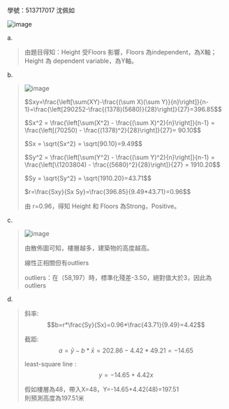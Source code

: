 學號：513717017 沈佩如

![image](https://github.com/user-attachments/assets/716ef121-06c5-478e-a7d3-27d5e0bcde17)


a.

>由題目得知：Height 受Floors 影響，Floors 為independent，為X軸；Height 為 dependent variable，為Y軸。
>
b.
>
>![image](https://github.com/user-attachments/assets/dce1ec57-65c8-43c7-8091-ce7e3448cf26)
>
>
>$Sxy=\frac{\left[\sum(XY)-\frac{(\sum X)(\sum Y)}{n}\right]}{n-1}=\frac{\left[290252-\frac{(1378)(5680)}{28}\right]}{27}=396.85$$																									
>
>$Sx^2 = \frac{\left[\sum(X^2) - \frac{(\sum X)^2}{n}\right]}{n-1} =  \frac{\left[(70250) - \frac{(1378)^2}{28}\right]}{27}= 90.10$$																							
>
>$Sx = \sqrt{Sx^2} = \sqrt{90.10}=9.49$$															
>															
>$Sy^2 = \frac{\left[\sum(Y^2) - \frac{(\sum Y)^2}{n}\right]}{n-1}  = \frac{\left[\(1203804) - \frac{(5680)^2}{28}\right]}{27} = 1910.20$$																					
>
>$Sy = \sqrt{Sy^2} = \sqrt{1910.20}=43.71$$															
>															
>$r=\frac{Sxy}{Sx Sy}=\frac{396.85}{9.49*43.71}=0.96$$															
>															
>由 r=0.96，得知 Height 和 Floors 為Strong，Positive。															
>
c.

>![image](https://github.com/user-attachments/assets/f4025508-0a25-4799-9f4a-24725e419494)
>
>由散佈圖可知，樓層越多，建築物的高度越高。
>
>線性正相關但有outliers
>
>outliers：在（58,197）時，標準化殘差-3.50，絕對值大於3，因此為outliers
>
d.

>斜率: $$b=r*\frac{Sy}{Sx}=0.96*\frac{43.71}{9.49}=4.42$$   							
>							
>截距: $$a=\bar{y}-b*\bar{x}=202.86-4.42*49.21=-14.65$$							
>							
>least-square line : $$y=-14.65+4.42x$$							
>							
>假如樓層為48，帶入X=48，Y=-14.65+4.42(48)=197.51							
>則預測高度為197.51米
>

